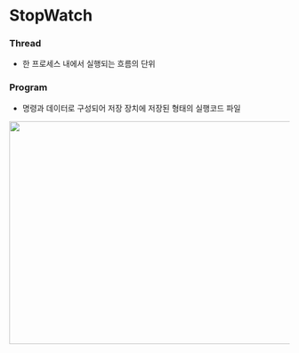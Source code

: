 # StopWatch  

### Thread
  - 한 프로세스 내에서 실행되는 흐름의 단위  

### Program
  - 명령과 데이터로 구성되어 저장 장치에 저장된 형태의 실행코드 파일
<img src="https://github.com/Seoin-A/StopWatch/assets/129828463/899dcd95-f5f4-4796-81a7-e78ab4b7c4fe).png" width="600" height="400"/>  





